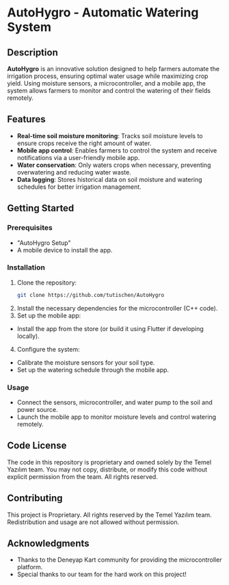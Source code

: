 # AutoHygro - Automatic Watering System

## Description
**AutoHygro** is an innovative solution designed to help farmers automate the irrigation process, ensuring optimal water usage while maximizing crop yield. Using moisture sensors, a microcontroller, and a mobile app, the system allows farmers to monitor and control the watering of their fields remotely.

## Features
- **Real-time soil moisture monitoring**: Tracks soil moisture levels to ensure crops receive the right amount of water.
- **Mobile app control**: Enables farmers to control the system and receive notifications via a user-friendly mobile app.
- **Water conservation**: Only waters crops when necessary, preventing overwatering and reducing water waste.
- **Data logging**: Stores historical data on soil moisture and watering schedules for better irrigation management.

## Getting Started

### Prerequisites
- "AutoHygro Setup"
- A mobile device to install the app.

### Installation

1. Clone the repository:
   ```bash
   git clone https://github.com/tutischen/AutoHygro
2. Install the necessary dependencies for the microcontroller (C++ code).
3. Set up the mobile app:
- Install the app from the store (or build it using Flutter if developing locally).
4. Configure the system:
- Calibrate the moisture sensors for your soil type.
- Set up the watering schedule through the mobile app.

### Usage
- Connect the sensors, microcontroller, and water pump to the soil and power source.
- Launch the mobile app to monitor moisture levels and control watering remotely.

## Code License
The code in this repository is proprietary and owned solely by the Temel Yazılım team.
You may not copy, distribute, or modify this code without explicit permission from the team. All rights reserved.

## Contributing 
This project is Proprietary. All rights reserved by the Temel Yazılım team. Redistribution and usage are not allowed without permission.

## Acknowledgments
- Thanks to the Deneyap Kart community for providing the microcontroller platform.
- Special thanks to our team for the hard work on this project!